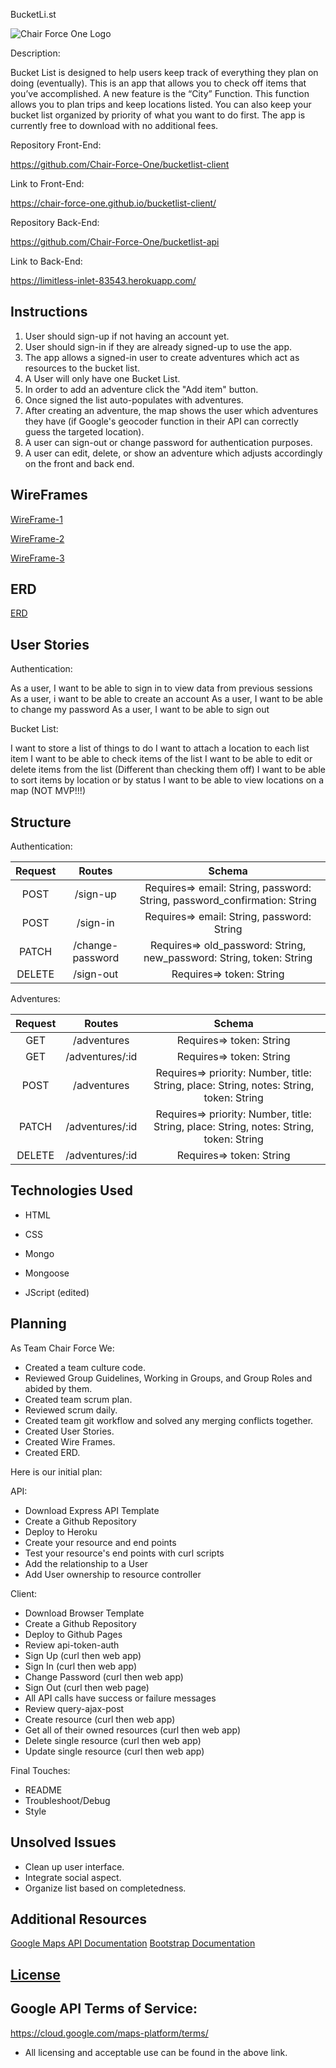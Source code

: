BucketLi.st

![Chair Force One Logo](https://cdn.shopify.com/s/files/1/2237/2693/products/Air_force-5_1024x1024@2x.png?v=1524594398)

Description:

Bucket List is designed to help users keep track of everything they plan on doing (eventually). This is an app that allows you to check off items that you’ve accomplished. A new feature is the “City” Function. This function allows you to plan trips and keep locations listed. You can also keep your bucket list organized by priority of what you want to do first. The app is currently free to download with no additional fees.

Repository Front-End:

https://github.com/Chair-Force-One/bucketlist-client

Link to Front-End:

https://chair-force-one.github.io/bucketlist-client/

Repository Back-End:

https://github.com/Chair-Force-One/bucketlist-api

Link to Back-End:

https://limitless-inlet-83543.herokuapp.com/

## Instructions

1. User should sign-up if not having an account yet.
2. User should sign-in if they are already signed-up to use the app.
3. The app allows a signed-in user to create adventures which act as resources to the bucket list.
4. A User will only have one Bucket List.
5. In order to add an adventure click the "Add item" button.
6. Once signed the list auto-populates with adventures.
7. After creating an adventure, the map shows the user which adventures they have (if Google's geocoder function in their API can correctly guess the targeted location).
8. A user can sign-out or change password for authentication purposes.
9. A user can edit, delete, or show an adventure which adjusts accordingly on the front and back end.

## WireFrames

[WireFrame-1](./public/IMG_2381.JPG)

[WireFrame-2](./public/IMG_2382.JPG)

[WireFrame-3](./public/IMG_2383.JPG)

## ERD

[ERD](./public/IMG_6002.JPG)

## User Stories

Authentication:

As a user, I want to be able to sign in to view data from previous sessions
As a user, i want to be able to create an account
As a user, I want to be able to change my password
As a user, I want to be able to sign out

Bucket List:

I want to store a list of things to do
I want to attach a location to each list item
I want to be able to check items of the list
I want to be able to edit or delete items from the list (Different than checking them off)
I want to be able to sort items by location or by status
I want to be able to view locations on a map (NOT MVP!!!)

## Structure

Authentication:

| Request | Routes | Schema |
|:-------:|:-------:|:------:|
|  POST | /sign-up  | Requires=> email: String, password: String, password_confirmation: String |
|  POST |  /sign-in | Requires=> email: String, password: String |
|  PATCH |  /change-password | Requires=> old_password: String, new_password: String, token: String |
|  DELETE |  /sign-out | Requires=> token: String |

Adventures:

| Request | Routes | Schema |
|:-------:|:-------:|:------:|
|  GET | /adventures  | Requires=> token: String |
|  GET |  /adventures/:id | Requires=> token: String |
|  POST |  /adventures | Requires=> priority: Number, title: String, place: String, notes: String, token: String |
|  PATCH |  /adventures/:id | Requires=> priority: Number, title: String, place: String, notes: String, token: String |
|  DELETE | /adventures/:id | Requires=> token: String |

## Technologies Used

- HTML

- CSS

- Mongo

- Mongoose

- JScript (edited)


## Planning

As Team Chair Force We:

 - Created a team culture code.
 - Reviewed Group Guidelines, Working in Groups, and Group Roles and abided by them.
 - Created team scrum plan.
 - Reviewed scrum daily.
 - Created team git workflow and solved any merging conflicts together.
 - Created User Stories.
 - Created Wire Frames.
 - Created ERD.

Here is our initial plan:

API:
 - Download Express API Template
 - Create a Github Repository
 - Deploy to Heroku
 - Create your resource and end points
 - Test your resource's end points with curl scripts
 - Add the relationship to a User
 - Add User ownership to resource controller

Client:
 - Download Browser Template
 - Create a Github Repository
 - Deploy to Github Pages
 - Review api-token-auth
 - Sign Up (curl then web app)
 - Sign In (curl then web app)
 - Change Password (curl then web app)
 - Sign Out (curl then web page)
 - All API calls have success or failure messages
 - Review query-ajax-post
 - Create resource (curl then web app)
 - Get all of their owned resources (curl then web app)
 - Delete single resource (curl then web app)
 - Update single resource (curl then web app)

 Final Touches:
 - README
 - Troubleshoot/Debug
 - Style

## Unsolved Issues

- Clean up user interface.
- Integrate social aspect.
- Organize list based on completedness.

## Additional Resources

[Google Maps API Documentation](https://cloud.google.com/maps-platform/)
[Bootstrap Documentation](https://getbootstrap.com/)

## [License](LICENSE)

## Google API Terms of Service:

https://cloud.google.com/maps-platform/terms/
- All licensing and acceptable use can be found in the above link.
